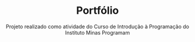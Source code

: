 <h1 align="center">Portfólio</h1>
<p align="center">Projeto realizado como atividade do Curso de Introdução à Programação do Instituto Minas Programam </p>
